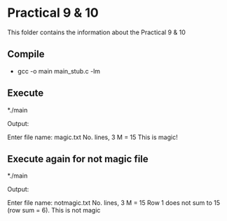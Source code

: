 # Practical 9 & 10

This folder contains the information about the Practical 9 & 10

## Compile

* gcc -o main main_stub.c -lm

## Execute

*./main

Output: 

Enter file name: magic.txt
No. lines, 3
M = 15
This is magic!

## Execute again for not magic file

*./main

Output: 

Enter file name: notmagic.txt
No. lines, 3
M = 15
Row 1 does not sum to 15 (row sum = 6).
This is not magic

